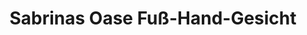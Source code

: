 ---
title: "Sabrinas Oase Fuß-Hand-Gesicht"
url: /premstaetten/sabrinas-oase-fuss-hand-gesicht/
shop: Friseur
---